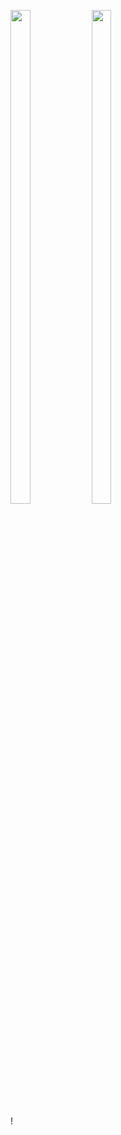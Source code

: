 <p>
<img src="https://github.com/jenil82/ex/assets/124056284/c035bca2-19a0-4de0-8b82-edfce498c842" width=25% height=45%>
<img src="https://github.com/jenil82/ex/assets/124056284/08384065-5f3c-4837-a19f-a7bf62273cd7" width=25% height=45%>
</p>!
